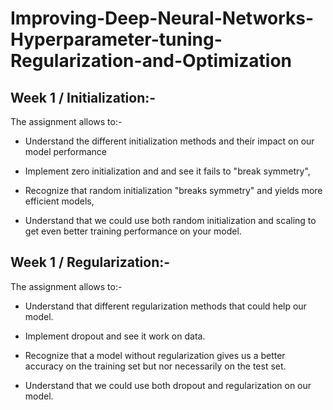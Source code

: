 # Improving-Deep-Neural-Networks-Hyperparameter-tuning-Regularization-and-Optimization
## Week 1 / Initialization:-
The assignment allows to:-

- Understand the different initialization methods and their impact on our model performance

- Implement zero initialization and and see it fails to "break symmetry",

- Recognize that random initialization "breaks symmetry" and yields more efficient models,

- Understand that we could use both random initialization and scaling to get even better training performance on your model.

## Week 1 / Regularization:-

The assignment allows to:-

- Understand that different regularization methods that could help our model.

- Implement dropout and see it work on data.

- Recognize that a model without regularization gives us a better accuracy on the training set but nor necessarily on the test set.

- Understand that we could use both dropout and regularization on our model.
